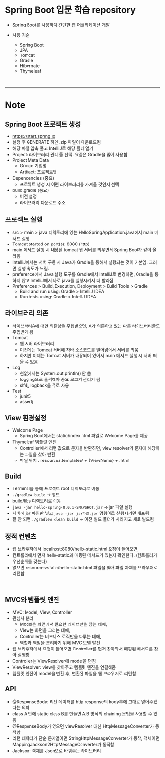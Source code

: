# Spring Boot 입문 학습 repository

- Spring Boot를 사용하여 간단한 웹 어플리케이션 개발

- 사용 기술
  - Spring Boot
  - JPA
  - Tomcat
  - Gradle
  - Hibernate
  - Thymeleaf

<br>

---
# Note

## Spring Boot 프로젝트 생성
- https://start.spring.io
- 설정 후 GENERATE 하면 .zip 파일이 다운로드됨
- 해당 파일 압축 풀고 IntelliJ로 해당 폴더 열기
- Project: 라이브러리 관리 툴 선택. 요즘은 Gradle을 많이 사용함
- Project Meta Data
  - Group: 기업명
  - Artifact: 프로젝트명
- Dependencies (중요)
  - 프로젝트 생성 시 어떤 라이브러리를 가져올 것인지 선택
- build.gradle (중요)
  - 버전 설정
  - 라이브러리 다운로드 주소

## 프로젝트 실행
- src > main > java 디렉토리에 있는 HelloSpringApplication.java에서 main 메서드 실행
- Tomcat started on port(s): 8080 (http)
- main 메서드 실행 시 내장된 tomcat 웹 서버를 띄우면서 Spring Boot가 같이 올라옴
- IntelliJ에서는 서버 구동 시 Java가 Gradle을 통해서 실행되는 것이 기본임. 그러면 실행 속도가 느림.
- preference에서 Java 실행 도구를 Gradle에서 IntelliJ로 변경하면, Gradle을 통하지 않고 IntelliJ에서 바로 java를 실행시켜서 더 빨라짐
- Preferences > Build, Execution, Deployment > Build Tools > Gradle
  - Build and run using: Gradle > IntelliJ IDEA
  - Run tests using: Gradle > IntelliJ IDEA

## 라이브러리 의존
- 라이브러리A에 대한 의존성을 주입받으면, A가 의존하고 있는 다른 라이브러리들도 주입받게 됨
- Tomcat
  - 웹 서버 라이브러리
  - 이전에는 Tomcat 서버에 자바 소스코드를 밀어넣어서 서버를 띄움
  - 하지만 이제는 Tomcat 서버가 내장되어 있어서 main 메서드 실행 시 서버 띄울 수 있음
- Log
  - 현없에서는 System.out.println() 안 씀
  - logging으로 출력해야 중요 로그가 관리가 됨
  - slf4j, logback을 주로 사용
- Test
  - junit5
  - assertj

## View 환경설정
- Welcome Page
  - Spring Boot에서는 static/index.html 파일로 Welcome Page를 제공
- Thymeleaf 템플릿 엔진
  - Controller에서 리턴 값으로 문자을 반환하면, view resolver가 문자에 해당하는 파일을 찾아 반환
  - 파일 위치 : resources:templates/ + {ViewName} + .html

## Build
- Terminal을 통해 프로젝트 root 디렉토리로 이동
- <code>./gradlew build</code> -> 빌드
- build/libs 디렉토리로 이동
- <code>java -jar hello-spring-0.0.1-SNAPSHOT.jar</code> -> jar 파일 실행
- 서버에 jar 파일만 넣고 <code>java -jar jar파일.jar</code> 명령어로 실행시키면 배포됨
- 잘 안 되면 <code>./gradlew clean build</code> -> 이전 빌드 폴더가 사라지고 새로 빌드됨

## 정적 컨텐츠
- 웹 브라우저에서 localhost:8080/hello-static.html 요청이 들어오면,
- 컨트롤러에서 먼저 hello-static과 매핑된 메서드가 있는지 확인한다. (컨트롤러가 우선순위를 갖는다)
- 없으면 resources:static/hello-static.html 파일을 찾아 파일 자체를 브라우저로 리턴함 
<br>

## MVC와 템플릿 엔진
- MVC: Model, View, Controller
- 관심사 분리
  - Model은 화면에서 필요한 데이터만을 담는 데에,
  - View는 화면을 그리는 데에,
  - Controller는 비즈니스 로직만을 다루는 데에,
  - 역할과 책임을 분리하기 위해 MVC 모델 발전
- 웹 브라우저에서 요청이 들어오면 Controller를 먼저 찾아와서 매핑된 메서드를 찾아 실행함
- Controller는 ViewResolver에 model을 던짐
- ViewResolver: view를 찾아주고 템플릿 엔진을 연결해줌
- 템플릿 엔진이 model을 변환 후, 변환된 파일을 웹 브라우저로 리턴함

## API
- @ResponseBody: 리턴 데이터를 http response의 body부에 그대로 넣어주겠다는 의미
- class A 안에 static class B를 만들면 A.B 방식의 chaining 문법을 사용할 수 있음
- @ResponseBody가 있으면 viewResolver 대신 HttpMessageConverter가 동작함
- 리턴 데이터가 단순 문자열이면 StringHttpMessageConverter가 동작, 객체이면 MappingJackson2HttpMessageConverter가 동작함
- Jackson: 객체를 Json으로 바꿔주는 라이브러리

<br>
<br>


[//]: # (노트:2-3 / 강의:2-3)